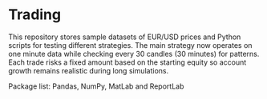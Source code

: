 # Trading

This repository stores sample datasets of EUR/USD prices and Python scripts for
testing different strategies.  The main strategy now operates on one minute
data while checking every 30 candles (30 minutes) for patterns.  Each trade
risks a fixed amount based on the starting equity so account growth remains
realistic during long simulations.

Package list:
Pandas, NumPy, MatLab and ReportLab


